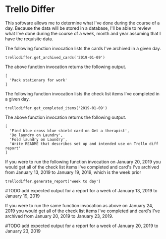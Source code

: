 # Trello Differ

This software allows me to determine what I've done during the course of a day. Because the data will be stored in a database, I'll be able to review what I've done during the course of a week, month and year assuming that I have the requisite data. 

The following function invocation lists the cards I've archived in a given day.

```
trellodiffer.get_archived_cards('2019-01-09')
```

The above function invocation returns the following output.

```
[
  'Pack stationary for work'
]
```

The following function invocation lists the check list items I've completed in a given day.

```
trellodiffer.get_completed_items('2019-01-09')
```

The above function invocation returns the following output.

```
[
  'Find blue cross blue shield card on Get a therapist',
  'Do laundry on Laundry',
  'Fold laundry on Laundry',
  'Write README that describes set up and intended use on Trello diff report'
]
```

If you were to run the following function invocation on January 20, 2019 you would get all of the check list items I've completed and card's I've archived from January 13, 2019 to January 19, 2019, which is the week prior

```
trellodiffer.generate_report('week to day')
```

#TODO add expected output for a report for a week of January 13, 2019 to January 19, 2019

If you were to run the same function invocation as above on January 24, 2019 you would get all of the check list items I've completed and card's I've archived from January 20, 2019 to January 23, 2019.

#TODO add expected output for a report for a week of January 20, 2019 to January 23, 2019
